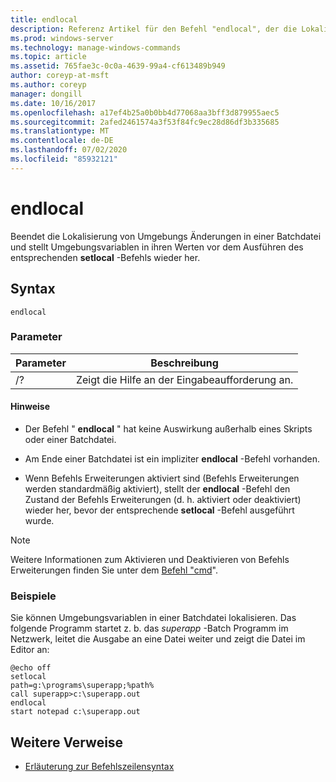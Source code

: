 ```yaml
---
title: endlocal
description: Referenz Artikel für den Befehl "endlocal", der die Lokalisierung von Umgebungs Änderungen in einer Batchdatei beendet und Umgebungsvariablen in ihren Werten wiederherstellt, bevor der entsprechende Befehl "setlocal" ausgeführt wurde.
ms.prod: windows-server
ms.technology: manage-windows-commands
ms.topic: article
ms.assetid: 765fae3c-0c0a-4639-99a4-cf613489b949
author: coreyp-at-msft
ms.author: coreyp
manager: dongill
ms.date: 10/16/2017
ms.openlocfilehash: a17ef4b25a0b0bb4d77068aa3bff3d879955aec5
ms.sourcegitcommit: 2afed2461574a3f53f84fc9ec28d86df3b335685
ms.translationtype: MT
ms.contentlocale: de-DE
ms.lasthandoff: 07/02/2020
ms.locfileid: "85932121"
---
```

# <a name="endlocal"></a>endlocal

Beendet die Lokalisierung von Umgebungs Änderungen in einer Batchdatei und stellt Umgebungsvariablen in ihren Werten vor dem Ausführen des entsprechenden **setlocal** -Befehls wieder her.

## <a name="syntax"></a>Syntax

```
endlocal
```

### <a name="parameters"></a>Parameter

| Parameter | Beschreibung |
| --------- | ----------- |
| /? | Zeigt die Hilfe an der Eingabeaufforderung an. |

#### <a name="remarks"></a>Hinweise

- Der Befehl " **endlocal** " hat keine Auswirkung außerhalb eines Skripts oder einer Batchdatei.

- Am Ende einer Batchdatei ist ein impliziter **endlocal** -Befehl vorhanden.

- Wenn Befehls Erweiterungen aktiviert sind (Befehls Erweiterungen werden standardmäßig aktiviert), stellt der **endlocal** -Befehl den Zustand der Befehls Erweiterungen (d. h. aktiviert oder deaktiviert) wieder her, bevor der entsprechende **setlocal** -Befehl ausgeführt wurde.

> [!NOTE]
> Weitere Informationen zum Aktivieren und Deaktivieren von Befehls Erweiterungen finden Sie unter dem [Befehl "cmd](cmd.md)".

### <a name="examples"></a>Beispiele

Sie können Umgebungsvariablen in einer Batchdatei lokalisieren. Das folgende Programm startet z. b. das *superapp* -Batch Programm im Netzwerk, leitet die Ausgabe an eine Datei weiter und zeigt die Datei im Editor an:

```
@echo off
setlocal
path=g:\programs\superapp;%path%
call superapp>c:\superapp.out
endlocal
start notepad c:\superapp.out
```

## <a name="additional-references"></a>Weitere Verweise

- [Erläuterung zur Befehlszeilensyntax](command-line-syntax-key.md)
